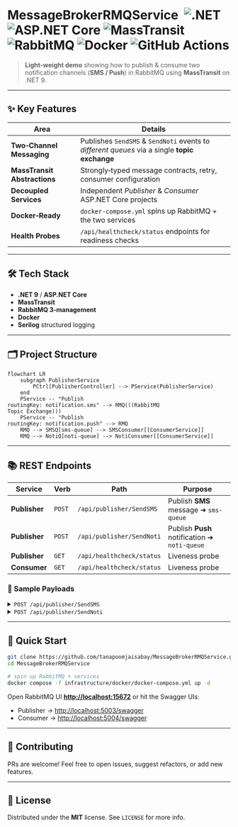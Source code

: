 
# MessageBrokerRMQService &nbsp;![.NET](https://img.shields.io/badge/.NET%209-512BD4?logo=dotnet&logoColor=white) ![ASP.NET Core](https://img.shields.io/badge/ASP.NET%20Core-5C2D91?logo=dotnet&logoColor=white) ![MassTransit](https://img.shields.io/badge/MassTransit-2E9CDB) ![RabbitMQ](https://img.shields.io/badge/RabbitMQ-FF6600?logo=rabbitmq&logoColor=white) ![Docker](https://img.shields.io/badge/Docker-2496ED?logo=docker&logoColor=white) ![GitHub Actions](https://img.shields.io/badge/GitHub%20Actions-2088FF?logo=githubactions&logoColor=white)

> **Light‑weight demo** showing how to publish & consume two notification channels (**SMS / Push**) in RabbitMQ using **MassTransit** on .NET 9.

---

## ✨ Key Features
| Area | Details |
|------|---------|
| **Two‑Channel Messaging** | Publishes `SendSMS` & `SendNoti` events to *different queues* via a single **topic exchange** |
| **MassTransit Abstractions** | Strongly‑typed message contracts, retry, consumer configuration |
| **Decoupled Services** | Independent *Publisher* & *Consumer* ASP.NET Core projects |
| **Docker‑Ready** | `docker-compose.yml` spins up RabbitMQ + the two services |
| **Health Probes** | `/api/healthcheck/status` endpoints for readiness checks |

---

## 🛠️ Tech Stack

- **.NET 9** / **ASP.NET Core**  
- **MassTransit**  
- **RabbitMQ 3‑management**  
- **Docker**  
- **Serilog** structured logging  

---

## 🗂️ Project Structure

```mermaid
flowchart LR
    subgraph PublisherService
        PCtrl[PublisherController] --> PService(PublisherService)
    end
    PService -- "Publish
routingKey: notification.sms" --> RMQ(((RabbitMQ
Topic Exchange)))
    PService -- "Publish
routingKey: notification.push" --> RMQ
    RMQ --> SMSQ[sms-queue] --> SMSConsumer[[ConsumerService]]
    RMQ --> NotiQ[noti-queue] --> NotiConsumer[[ConsumerService]]
```

---

## 📚 REST Endpoints

| Service | Verb | Path | Purpose |
|---------|------|------|---------|
| **Publisher** | `POST` | `/api/publisher/SendSMS` | Publish **SMS** message ➜ `sms-queue` |
| **Publisher** | `POST` | `/api/publisher/SendNoti` | Publish **Push** notification ➜ `noti-queue` |
| **Publisher** | `GET`  | `/api/healthcheck/status` | Liveness probe |
| **Consumer**  | `GET`  | `/api/healthcheck/status` | Liveness probe |

### 🔑 Sample Payloads

<details>
<summary><code>POST /api/publisher/SendSMS</code></summary>

```json
// request
{
  "userId": "b21d3cef-1d5e-4cfa-9bc5-bc1bffc364d5",
  "mobileNumber": "0890000000",
  "message": "Hello from demo 🚀",
  "systemName": "DemoApi"
}

// response
{
  "status": 200,
  "success": true,
  "message": "Message published to sms-queue"
}
```
</details>

<details>
<summary><code>POST /api/publisher/SendNoti</code></summary>

```json
// request
{
  "userId": "b21d3cef-1d5e-4cfa-9bc5-bc1bffc364d5",
  "deviceId": "fcm:abc123",
  "message": "You've got mail!",
  "systemName": "DemoApi"
}

// response
{
  "status": 200,
  "success": true,
  "message": "Message published to noti-queue"
}
```
</details>

---

## 🚀 Quick Start

```bash
git clone https://github.com/tanapoomjaisabay/MessageBrokerRMQService.git
cd MessageBrokerRMQService

# spin up RabbitMQ + services
docker compose -f infrastructure/docker/docker-compose.yml up -d
```

Open RabbitMQ UI **<http://localhost:15672>** or hit the Swagger UIs:

* Publisher → <http://localhost:5003/swagger>  
* Consumer → <http://localhost:5004/swagger>

---

## 🤝 Contributing

PRs are welcome! Feel free to open issues, suggest refactors, or add new features.

---

## 📜 License

Distributed under the **MIT** license. See `LICENSE` for more info.
